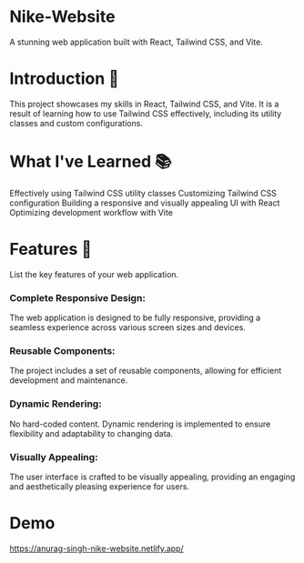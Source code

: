 # Nike-Website
A stunning web application built with React, Tailwind CSS, and Vite.

# Introduction 🚀
This project showcases my skills in React, Tailwind CSS, and Vite. It is a result of learning how to use Tailwind CSS effectively, including its utility classes and custom configurations.

# What I've Learned 📚
Effectively using Tailwind CSS utility classes
Customizing Tailwind CSS configuration
Building a responsive and visually appealing UI with React
Optimizing development workflow with Vite
# Features 🌟
List the key features of your web application.

### Complete Responsive Design:
The web application is designed to be fully responsive, providing a seamless experience across various screen sizes and devices.

### Reusable Components:
The project includes a set of reusable components, allowing for efficient development and maintenance.

### Dynamic Rendering:
No hard-coded content. Dynamic rendering is implemented to ensure flexibility and adaptability to changing data.

### Visually Appealing: 
The user interface is crafted to be visually appealing, providing an engaging and aesthetically pleasing experience for users.

# Demo
https://anurag-singh-nike-website.netlify.app/
